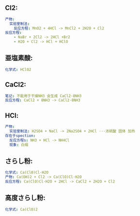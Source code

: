 ## Cl2:

```yaml
产物:
  实验室制法:
    反应方程: MnO2 + 4HCl -> MnCl2 + 2H2O + Cl2
反应方程:
    - NaBr + 2Cl2 -> 2HCl +Br2
    - H2O + Cl2 -> HCl + HClO

```

## 亜塩素酸:

```yaml
化学式: HClO2

```

## CaCl2:

```yaml
笔记: 不能用于干燥NH3 会生成 CaCl2·8NH3
反应方程: CaCl2 + 8NH3 -> CaCl2·8NH3

```

## HCl:

```yaml
产物:
  实验室制法: H2SO4 + NaCl -> 2Na2SO4 + 2HCl ···浓硫酸 固体 加热
存在于spection:
  反应方程s: NH3 + HCl -> NH4Cl
  现象: 白烟

```

## さらし粉:

```yaml
化学式: Ca(ClO)Cl·H2O
产物: Ca(OH)2 + Cl2 -> Ca(ClO)Cl·H2O
反应方程: Ca(ClO)Cl·H2O + 2HCl -> CaCl2 + 2H2O + Cl2

```

## 高度さらし粉:

```yaml
化学式: Ca(ClO)2
```